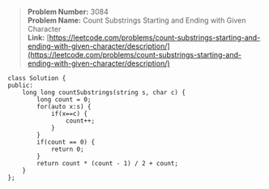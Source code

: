 > **Problem Number:** 3084 <br>
> **Problem Name:** Count Substrings Starting and Ending with Given Character <br>
> **Link:** [https://leetcode.com/problems/count-substrings-starting-and-ending-with-given-character/description/](https://leetcode.com/problems/count-substrings-starting-and-ending-with-given-character/description/) <br>

    class Solution {
    public:
        long long countSubstrings(string s, char c) {
            long count = 0;
            for(auto x:s) {
                if(x==c) {
                    count++;
                }
            }
            if(count == 0) {
                return 0;
            }
            return count * (count - 1) / 2 + count;
        }
    };